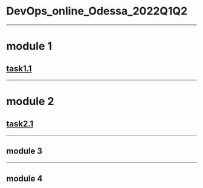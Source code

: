 # **DevOps_online_Odessa_2022Q1Q2**
***
#  module 1
## [task1.1](https://github.com/terra144481/DevOps_online_Odessa_2022Q1Q2/tree/main/m1)
***
# module 2
## [task2.1](https://github.com/terra144481/DevOps_online_Odessa_2022Q1Q2/tree/main/m2)
***
## module 3
***
## module 4
